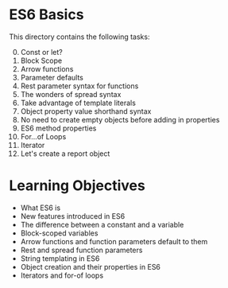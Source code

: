 # ES6 Basics
This directory contains the following tasks:

0. Const or let?
1. Block Scope
2. Arrow functions
3. Parameter defaults
4. Rest parameter syntax for functions
5. The wonders of spread syntax
6. Take advantage of template literals
7. Object property value shorthand syntax
8. No need to create empty objects before adding in properties
9. ES6 method properties
10. For...of Loops
11. Iterator
12. Let's create a report object

# Learning Objectives

* What ES6 is
* New features introduced in ES6
* The difference between a constant and a variable
* Block-scoped variables
* Arrow functions and function parameters default to them
* Rest and spread function parameters
* String templating in ES6
* Object creation and their properties in ES6
* Iterators and for-of loops
